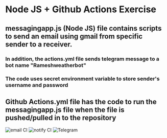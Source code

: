 # Node JS  + Github Actions Exercise

## messagingapp.js (Node JS) file contains scripts to send an email using gmail from specific sender to a receiver.

### In addition, the actions.yml file sends telegram message to a bot name "Rameshweatherbot"

### The code uses secret environment variable to store sender's username and password

## Github Actions.yml file has the code to run the messagingapp.js file when the file is pushed/pulled in to the repository


![email CI](https://github.com/rameshmusvathi/PersonalNodeJStraining/workflows/email%20CI/badge.svg)
![notify CI](https://github.com/rameshmusvathi/PersonalNodeJStraining/workflows/notify%20CI/badge.svg)
![Telegram](https://img.shields.io/badge/try%20it-on%20telegram-0088cc.svg)
